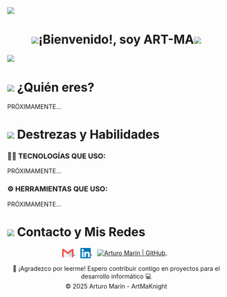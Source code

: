 <!--Bienvenido a mi github-->
<img src="https://i.imgur.com/aoteBpT.png">
<h1 align="center"><img src="https://media.giphy.com/media/hvRJCLFzcasrR4ia7z/giphy.gif" width="40"><b>¡Bienvenido!, soy ART-MA</b><img src="https://i.imgur.com/bzCKPgx.png" width="25"></h1>
<img src="https://i.imgur.com/LFBndd2.png">

# <img src="https://i.imgur.com/H1CADeO.png" width="40"> **¿Quién eres?**
PRÓXIMAMENTE...
# <picture><img src="https://i.imgur.com/UdvgU9m.png" width="40"></picture> **Destrezas y Habilidades**

  ### 👨‍💻 TECNOLOGÍAS QUE USO:
  <div>
  
PRÓXIMAMENTE... 
  
  ### ⚙ HERRAMIENTAS QUE USO:
  PRÓXIMAMENTE...
   
# <img src="https://cdn.pixabay.com/animation/2023/06/13/15/13/15-13-36-234_512.gif" width="30"> **Contacto y Mis Redes**

<p align="center">
  <a href="mailto:contact.artmarin401@gmail.com">
  <img align="center" alt="Arturo Marín | Gmail" width="26px" src="https://github.com/SatYu26/SatYu26/blob/master/Assets/Gmail.svg"/>
</a> &nbsp;&nbsp;
<a href="https://www.linkedin.com/in/arturo-mar%C3%ADn-2779692a0/" target="_blank">
    <img align="center" alt="Arturo Marín | LinkedIn" width="24px" src="https://github.com/SatYu26/SatYu26/blob/master/Assets/Linkedin.svg" />
  </a> &nbsp;&nbsp;
<a href="https://github.com/ArkMaKnight" target="_blank">
    <img align="center" alt="Arturo Marín | GitHub" width="26px" src="https://upload.wikimedia.org/wikipedia/commons/thumb/a/ae/Github-desktop-logo-symbol.svg/1024px-Github-desktop-logo-symbol.svg.png" />
  </a> &nbsp;&nbsp;
<p> 
  
<div align="center">
  🧡 ¡Agradezco por leerme! Espero contribuir contigo en proyectos para el desarrollo informático 💻 <br/>
  &copy; 2025 Arturo Marín - ArtMaKnight

